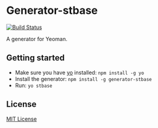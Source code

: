 # Generator-stbase
[![Build Status](https://secure.travis-ci.org/estwo/generator-stbase.png?branch=master)](https://travis-ci.org/estwo/generator-stbase)

A generator for Yeoman.

## Getting started
- Make sure you have [yo](https://github.com/yeoman/yo) installed:
    `npm install -g yo`
- Install the generator: `npm install -g generator-stbase`
- Run: `yo stbase`

## License
[MIT License](http://en.wikipedia.org/wiki/MIT_License)
